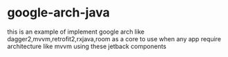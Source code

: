 # google-arch-java
this is an example of implement google arch like dagger2,mvvm,retrofit2,rxjava,room as a core to use when any app require architecture like mvvm using these jetback components
